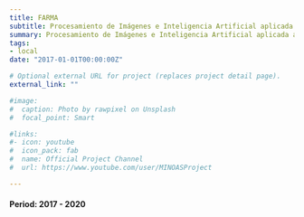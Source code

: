 ```yaml
---
title: FARMA
subtitle: Procesamiento de Imágenes e Inteligencia Artificial aplicada a una Central de Esterilización
summary: Procesamiento de Imágenes e Inteligencia Artificial aplicada a una Central de Esterilización
tags:
- local
date: "2017-01-01T00:00:00Z"

# Optional external URL for project (replaces project detail page).
external_link: ""

#image:
#  caption: Photo by rawpixel on Unsplash
#  focal_point: Smart

#links:
#- icon: youtube
#  icon_pack: fab
#  name: Official Project Channel
#  url: https://www.youtube.com/user/MINOASProject

---
```

<div style="text-align: justify">

#### Period: 2017 - 2020
<br />


</div>
